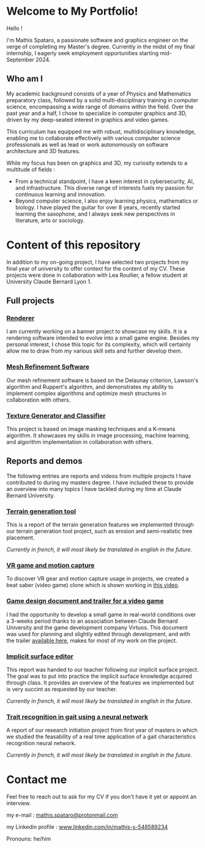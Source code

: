 # Welcome to My Portfolio!
Hello ! 

I'm Mathis Spataro, a passionate software and graphics engineer on the verge of completing my Master's degree. 
Currently in the midst of my final internship, I eagerly seek employment opportunities starting mid-September 2024.

## Who am I
My academic background consists of a year of Physics and Mathematics preparatory class, followed by a solid multi-disciplinary training in computer science, encompassing a wide range of domains within the field. Over the past year and a half, I chose to specialize in computer graphics and 3D, driven by my deep-seated interest in graphics and video games. 

This curriculum has equipped me with robust, multidisciplinary knowledge,
enabling me to collaborate effectively with various computer science professionals as well as lead or work autonomously on software architecture and 3D features.

While my focus has been on graphics and 3D, my curiosity extends to a multitude of fields :
- From a technical standpoint, I have a keen interest in cybersecurity, AI, and infrastructure. This diverse range of interests fuels my passion for continuous learning and innovation.
- Beyond computer science, I also enjoy learning physics, mathematics or biology. I have played the guitar for over 8 years, recently started learning the saxophone, and I always seek new perspectives in literature, arts or sociology.

# Content of this repository

In addition to my on-going project, I have selected two projects from my final year of university to offer context for the content of my CV. 
These projects were done in collaboration with Lea Roullier, a fellow student at University Claude Bernard Lyon 1.

## Full projects

### [Renderer](https://github.com/Mathis-Spataro/Renderer-Banner-Project)
I am currently working on a banner project to showcase my skills.
It is a rendering software intended to evolve into a small game engine. Besides my personal interest, I chose this topic for its complexity, 
which will certainly allow me to draw from my various skill sets and further develop them.

### [Mesh Refinement Software](https://github.com/Mathis-Spataro/Mesh-Refinement) 
Our mesh refinement software is based on the Delaunay criterion, Lawson's algorithm and Ruppert's algorithm, and demonstrates my ability to implement complex algorithms and optimize mesh structures in collaboration with others.

### [Texture Generator and Classifier](https://github.com/Mathis-Spataro/Texture-Classifier)
This project is based on image masking techniques and a K-means algorithm. It showcases my skills in image processing, machine learning, and algorithm implementation in collaboration with others.

## Reports and demos

The following entries are reports and videos from multiple projects I have contributed to during my masters degree. I have included these to provide an overview into many topics I have tackled during my time at Claude Bernard University.

### [Terrain generation tool](https://github.com/Mathis-Spataro/documents/blob/main/Terrain%20generation%20report.pdf)
This is a report of the terrain generation features we implemented through our terrain generation tool project, such as erosion and semi-realistic tree placement.

*Currently in french, it will most likely be translated in english in the future.*

### [VR game and motion capture](https://github.com/Mathis-Spataro/documents/blob/main/VR%20Project%20Report%20and%20summary.pdf)
To discover VR gear and motion capture usage in projects, we created a beat saber (video game) clone which is shown working in [this video](https://github.com/Mathis-Spataro/documents/blob/main/Beat%20saber%20clone%20demo.mp4).

### [Game design document and trailer for a video game](https://github.com/Mathis-Spataro/documents/blob/main/GDD%20virtuos.pdf)
I had the opportunity to develop a small game in real-world conditions over a 3-weeks period thanks to an association between Claude Bernard University and the game development company Virtuos. This document was used for planning and slightly edited through development, and with the trailer [available here](https://github.com/Mathis-Spataro/documents/blob/main/Silent-Shadows-Trailer_final.mp4), makes for most of my work on the project.

### [Implicit surface editor](https://github.com/Mathis-Spataro/documents/blob/main/Implicit%20surfaces.pdf)
This report was handed to our teacher following our implicit surface project. The goal was to put into practice the implicit surface knowledge acquired through class. It provides an overview of the features we implemented but is very succint as requested by our teacher.

*Currently in french, it will most likely be translated in english in the future.*

### [Trait recognition in gait using a neural network](https://github.com/Mathis-Spataro/documents/blob/main/Research%20initiation%20project%20report.pdf)
A report of our research initiation project from first year of masters in which we studied the feasability of a real time application of a gait characteristics recognition neural network.

*Currently in french, it will most likely be translated in english in the future.*

# Contact me
Feel free to reach out to ask for my CV if you don't have it yet or appoint an interview.

my e-mail : mathis.spataro@protonmail.com

my Linkedin profile : www.linkedin.com/in/mathis-s-548589234

Pronouns: he/him

